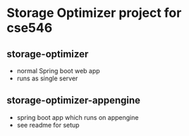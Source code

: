 # Storage Optimizer project for cse546

## storage-optimizer
 - normal Spring boot web app
 - runs as single server

## storage-optimizer-appengine
 - spring boot app which runs on appengine
 - see readme for setup